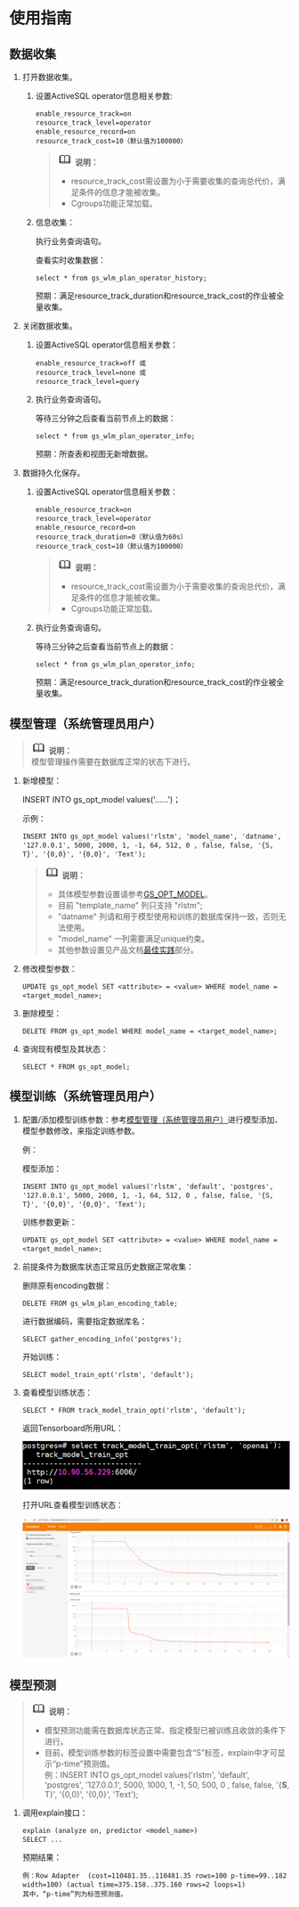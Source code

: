 # 使用指南<a name="ZH-CN_TOPIC_0243595906"></a>

## 数据收集<a name="section1675812211553"></a>

1.  打开数据收集。
    1.  设置ActiveSQL operator信息相关参数:

        ```
        enable_resource_track=on
        resource_track_level=operator
        enable_resource_record=on
        resource_track_cost=10（默认值为100000）
        ```

        >![](public_sys-resources/icon-note.gif) **说明：**   
        >-   resource\_track\_cost需设置为小于需要收集的查询总代价，满足条件的信息才能被收集。  
        >-   Cgroups功能正常加载。  

    2.  信息收集：

        执行业务查询语句。

        查看实时收集数据：

        ```
        select * from gs_wlm_plan_operator_history;
        ```

        预期：满足resource\_track\_duration和resource\_track\_cost的作业被全量收集。

2.  关闭数据收集。
    1.  设置ActiveSQL operator信息相关参数：

        ```
        enable_resource_track=off 或
        resource_track_level=none 或
        resource_track_level=query
        ```

    2.  执行业务查询语句。

        等待三分钟之后查看当前节点上的数据：

        ```
        select * from gs_wlm_plan_operator_info;
        ```

        预期：所查表和视图无新增数据。

3.  数据持久化保存。
    1.  设置ActiveSQL operator信息相关参数：

        ```
        enable_resource_track=on
        resource_track_level=operator
        enable_resource_record=on
        resource_track_duration=0（默认值为60s）
        resource_track_cost=10（默认值为100000）
        ```

        >![](public_sys-resources/icon-note.gif) **说明：**   
        >-   resource\_track\_cost需设置为小于需要收集的查询总代价，满足条件的信息才能被收集。  
        >-   Cgroups功能正常加载。  

    2.  执行业务查询语句。

        等待三分钟之后查看当前节点上的数据：

        ```
        select * from gs_wlm_plan_operator_info;
        ```

        预期：满足resource\_track\_duration和resource\_track\_cost的作业被全量收集。



## 模型管理（系统管理员用户）<a name="section16140101211372"></a>

>![](public_sys-resources/icon-note.gif) **说明：**   
>模型管理操作需要在数据库正常的状态下进行。  

1.  新增模型：

    INSERT INTO gs\_opt\_model values\('......'\)；

    示例：

    ```
    INSERT INTO gs_opt_model values('rlstm', 'model_name', 'datname', '127.0.0.1', 5000, 2000, 1, -1, 64, 512, 0 , false, false, '{S, T}', '{0,0}', '{0,0}', 'Text');
    ```

    >![](public_sys-resources/icon-note.gif) **说明：**   
    >-   具体模型参数设置请参考[GS\_OPT\_MODEL](GS_OPT_MODEL.md)。  
    >-   目前 "template\_name" 列只支持 "rlstm";  
    >-   "datname" 列请和用于模型使用和训练的数据库保持一致，否则无法使用。  
    >-   "model\_name" 一列需要满足unique约束。  
    >-   其他参数设置见产品文档[最佳实践](最佳实践-14.md)部分。  

2.  修改模型参数：

    ```
    UPDATE gs_opt_model SET <attribute> = <value> WHERE model_name = <target_model_name>;
    ```

3.  删除模型：

    ```
    DELETE FROM gs_opt_model WHERE model_name = <target_model_name>;
    ```

4.  查询现有模型及其状态：

    ```
    SELECT * FROM gs_opt_model;
    ```


## 模型训练（系统管理员用户）<a name="section1221993514546"></a>

1.  配置/添加模型训练参数：参考[模型管理（系统管理员用户）](#section16140101211372)进行模型添加、模型参数修改，来指定训练参数。

    例：

    模型添加：

    ```
    INSERT INTO gs_opt_model values('rlstm', 'default', 'postgres', '127.0.0.1', 5000, 2000, 1, -1, 64, 512, 0 , false, false, '{S, T}', '{0,0}', '{0,0}', 'Text');
    ```

    训练参数更新：

    ```
    UPDATE gs_opt_model SET <attribute> = <value> WHERE model_name = <target_model_name>;
    ```

2.  前提条件为数据库状态正常且历史数据正常收集：

    删除原有encoding数据：

    ```
    DELETE FROM gs_wlm_plan_encoding_table;
    ```

    进行数据编码，需要指定数据库名：

    ```
    SELECT gather_encoding_info('postgres');
    ```

    开始训练：

    ```
    SELECT model_train_opt('rlstm', 'default');
    ```

3.  查看模型训练状态：

    ```
    SELECT * FROM track_model_train_opt('rlstm', 'default');
    ```

    返回Tensorboard所用URL：

    ![](figures/url.png)

    打开URL查看模型训练状态：

    ![](figures/zh-cn_image_0243595915.png)


## 模型预测<a name="section206481548113611"></a>

>![](public_sys-resources/icon-note.gif) **说明：**   
>-   模型预测功能需在数据库状态正常、指定模型已被训练且收敛的条件下进行。  
>-   目前，模型训练参数的标签设置中需要包含“S”标签，explain中才可显示“p-time”预测值。  
>    例：INSERT INTO gs\_opt\_model values\('rlstm', 'default', 'postgres', '127.0.0.1', 5000, 1000, 1, -1, 50, 500, 0 , false, false, '\{**S**, T\}', '\{0,0\}', '\{0,0\}', 'Text'\);  

1.  调用explain接口：

    ```
    explain (analyze on, predictor <model_name>)
    SELECT ...
    ```

    预期结果：

    ```
    例：Row Adapter  (cost=110481.35..110481.35 rows=100 p-time=99..182 width=100) (actual time=375.158..375.160 rows=2 loops=1)
    其中，“p-time”列为标签预测值。
    ```


